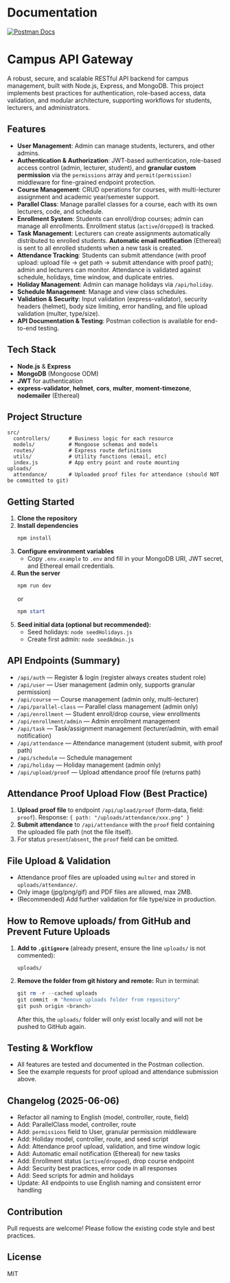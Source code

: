 # Documentation
[![Postman Docs](https://img.shields.io/badge/Postman-API%20Docs-orange?logo=postman)](https://documenter.getpostman.com/view/44638871/2sB2x2LEjr)

# Campus API Gateway

A robust, secure, and scalable RESTful API backend for campus management, built with Node.js, Express, and MongoDB. This project implements best practices for authentication, role-based access, data validation, and modular architecture, supporting workflows for students, lecturers, and administrators.

## Features

- **User Management**: Admin can manage students, lecturers, and other admins.
- **Authentication & Authorization**: JWT-based authentication, role-based access control (admin, lecturer, student), and **granular custom permission** via the `permissions` array and `permit(permission)` middleware for fine-grained endpoint protection.
- **Course Management**: CRUD operations for courses, with multi-lecturer assignment and academic year/semester support.
- **Parallel Class**: Manage parallel classes for a course, each with its own lecturers, code, and schedule.
- **Enrollment System**: Students can enroll/drop courses; admin can manage all enrollments. Enrollment status (`active`/`dropped`) is tracked.
- **Task Management**: Lecturers can create assignments automatically distributed to enrolled students. **Automatic email notification** (Ethereal) is sent to all enrolled students when a new task is created.
- **Attendance Tracking**: Students can submit attendance (with proof upload: upload file → get path → submit attendance with proof path); admin and lecturers can monitor. Attendance is validated against schedule, holidays, time window, and duplicate entries.
- **Holiday Management**: Admin can manage holidays via `/api/holiday`.
- **Schedule Management**: Manage and view class schedules.
- **Validation & Security**: Input validation (express-validator), security headers (helmet), body size limiting, error handling, and file upload validation (multer, type/size).
- **API Documentation & Testing**: Postman collection is available for end-to-end testing.

## Tech Stack
- **Node.js** & **Express**
- **MongoDB** (Mongoose ODM)
- **JWT** for authentication
- **express-validator**, **helmet**, **cors**, **multer**, **moment-timezone**, **nodemailer** (Ethereal)

## Project Structure
```
src/
  controllers/      # Business logic for each resource
  models/           # Mongoose schemas and models
  routes/           # Express route definitions
  utils/            # Utility functions (email, etc)
  index.js          # App entry point and route mounting
uploads/
  attendance/       # Uploaded proof files for attendance (should NOT be committed to git)
```

## Getting Started

1. **Clone the repository**
2. **Install dependencies**
   ```powershell
   npm install
   ```
3. **Configure environment variables**
   - Copy `.env.example` to `.env` and fill in your MongoDB URI, JWT secret, and Ethereal email credentials.
4. **Run the server**
   ```powershell
   npm run dev
   ```
   or
   ```powershell
   npm start
   ```
5. **Seed initial data (optional but recommended):**
   - Seed holidays: `node seedHolidays.js`
   - Create first admin: `node seedAdmin.js`

## API Endpoints (Summary)
- `/api/auth` — Register & login (register always creates student role)
- `/api/user` — User management (admin only, supports granular permission)
- `/api/course` — Course management (admin only, multi-lecturer)
- `/api/parallel-class` — Parallel class management (admin only)
- `/api/enrollment` — Student enroll/drop course, view enrollments
- `/api/enrollment/admin` — Admin enrollment management
- `/api/task` — Task/assignment management (lecturer/admin, with email notification)
- `/api/attendance` — Attendance management (student submit, with proof path)
- `/api/schedule` — Schedule management
- `/api/holiday` — Holiday management (admin only)
- `/api/upload/proof` — Upload attendance proof file (returns path)

## Attendance Proof Upload Flow (Best Practice)
1. **Upload proof file** to endpoint `/api/upload/proof` (form-data, field: `proof`). Response: `{ path: "/uploads/attendance/xxx.png" }`
2. **Submit attendance** to `/api/attendance` with the `proof` field containing the uploaded file path (not the file itself).
3. For status `present`/`absent`, the `proof` field can be omitted.

## File Upload & Validation
- Attendance proof files are uploaded using `multer` and stored in `uploads/attendance/`.
- Only image (jpg/png/gif) and PDF files are allowed, max 2MB.
- (Recommended) Add further validation for file type/size in production.

## How to Remove uploads/ from GitHub and Prevent Future Uploads
1. **Add to `.gitignore`** (already present, ensure the line `uploads/` is not commented):
   ```
   uploads/
   ```
2. **Remove the folder from git history and remote:**
   Run in terminal:
   ```powershell
   git rm -r --cached uploads
   git commit -m "Remove uploads folder from repository"
   git push origin <branch>
   ```
   After this, the `uploads/` folder will only exist locally and will not be pushed to GitHub again.

## Testing & Workflow
- All features are tested and documented in the Postman collection.
- See the example requests for proof upload and attendance submission above.

## Changelog (2025-06-06)
- Refactor all naming to English (model, controller, route, field)
- Add: ParallelClass model, controller, route
- Add: `permissions` field to User, granular permission middleware
- Add: Holiday model, controller, route, and seed script
- Add: Attendance proof upload, validation, and time window logic
- Add: Automatic email notification (Ethereal) for new tasks
- Add: Enrollment status (`active`/`dropped`), drop course endpoint
- Add: Security best practices, error code in all responses
- Add: Seed scripts for admin and holidays
- Update: All endpoints to use English naming and consistent error handling

## Contribution
Pull requests are welcome! Please follow the existing code style and best practices.

## License
MIT
